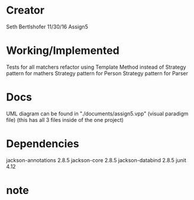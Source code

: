 # Creator
Seth Bertlshofer
11/30/16
Assign5

# Working/Implemented
Tests for all matchers
refactor using Template Method instead of Strategy pattern for mathers
Strategy pattern for Person
Strategy pattern for Parser

# Docs
UML diagram can be found in "./documents/assign5.vpp" (visual paradigm file) (this has all 3 files inside of the one project)

# Dependencies
jackson-annotations 2.8.5
jackson-core 2.8.5
jackson-databind 2.8.5
junit 4.12

# note
